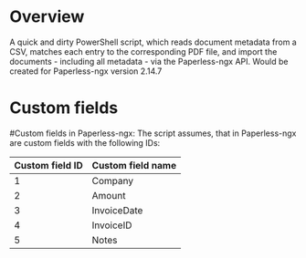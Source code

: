 # Overview
A quick and dirty PowerShell script, which reads document metadata from a CSV, matches each entry to the corresponding PDF file, and import the documents - including all metadata - via the Paperless-ngx API.
Would be created for Paperless-ngx version 2.14.7

# Custom fields
#Custom fields in Paperless-ngx:
The script assumes, that in Paperless-ngx are custom fields with the following IDs:

| Custom field ID | Custom field name |
|-----------------|------------------|
| 1               | Company          |
| 2               | Amount           |
| 3               | InvoiceDate      |
| 4               | InvoiceID        |
| 5               | Notes            |